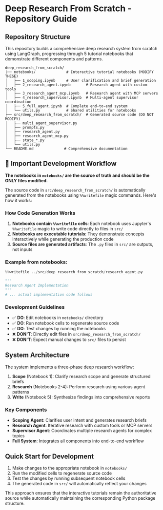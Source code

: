 # Deep Research From Scratch - Repository Guide

## Repository Structure

This repository builds a comprehensive deep research system from scratch using LangGraph, progressing through 5 tutorial notebooks that demonstrate different components and patterns.

```
deep_research_from_scratch/
├── notebooks/              # Interactive tutorial notebooks (MODIFY THESE)
│   ├── 1_scoping.ipynb     # User clarification and brief generation
│   ├── 2_research_agent.ipynb       # Research agent with custom tools
│   ├── 3_research_agent_mcp.ipynb   # Research agent with MCP servers
│   ├── 4_research_supervisor.ipynb  # Multi-agent supervisor coordination
│   ├── 5_full_agent.ipynb  # Complete end-to-end system
│   └── utils.py            # Shared utilities for notebooks
├── src/deep_research_from_scratch/  # Generated source code (DO NOT MODIFY)
│   ├── multi_agent_supervisor.py
│   ├── prompts.py
│   ├── research_agent.py
│   ├── research_agent_mcp.py
│   ├── state_*.py
│   └── utils.py
└── README.md              # Comprehensive documentation
```

## 🚨 Important Development Workflow

**The notebooks in `notebooks/` are the source of truth and should be the ONLY files modified.**

The source code in `src/deep_research_from_scratch/` is automatically generated from the notebooks using `%%writefile` magic commands. Here's how it works:

### How Code Generation Works

1. **Notebooks contain `%%writefile` cells**: Each notebook uses Jupyter's `%%writefile` magic to write code directly to files in `src/`
2. **Notebooks are executable tutorials**: They demonstrate concepts interactively while generating the production code
3. **Source files are generated artifacts**: The `.py` files in `src/` are outputs, not inputs

### Example from notebooks:
```python
%%writefile ../src/deep_research_from_scratch/research_agent.py

"""
Research Agent Implementation
"""
# ... actual implementation code follows
```

### Development Guidelines

- ✅ **DO**: Edit notebooks in `notebooks/` directory
- ✅ **DO**: Run notebook cells to regenerate source code
- ✅ **DO**: Test changes by running the notebooks
- ❌ **DON'T**: Directly edit files in `src/deep_research_from_scratch/`
- ❌ **DON'T**: Expect manual changes to `src/` files to persist

## System Architecture

The system implements a three-phase deep research workflow:

1. **Scope** (Notebook 1): Clarify research scope and generate structured briefs
2. **Research** (Notebooks 2-4): Perform research using various agent patterns
3. **Write** (Notebook 5): Synthesize findings into comprehensive reports

### Key Components

- **Scoping Agent**: Clarifies user intent and generates research briefs
- **Research Agent**: Iterative research with custom tools or MCP servers
- **Supervisor Agent**: Coordinates multiple research agents for complex topics
- **Full System**: Integrates all components into end-to-end workflow

## Quick Start for Development

1. Make changes to the appropriate notebook in `notebooks/`
2. Run the modified cells to regenerate source code
3. Test the changes by running subsequent notebook cells
4. The generated code in `src/` will automatically reflect your changes

This approach ensures that the interactive tutorials remain the authoritative source while automatically maintaining the corresponding Python package structure.